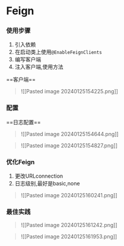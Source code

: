 # Feign
### 使用步骤
1. 引入依赖
2. 在启动类上使用`@EnableFeignClients`
3. 编写客户端
4. 注入客户端,使用方法

==客户端==

>![[Pasted image 20240125154225.png]]


### 配置

==日志配置==

>![[Pasted image 20240125154644.png]]

>![[Pasted image 20240125154827.png]]


### 优化Feign

1. 更改URLconnection
2. 日志级别,最好是basic,none


>![[Pasted image 20240125160241.png]]

### 最佳实践

>![[Pasted image 20240125161242.png]]

>![[Pasted image 20240125161953.png]]





